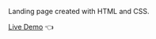 Landing page created with HTML and CSS.

[Live Demo](https://williamyhg1.github.io/landing-page/) :point_left:
